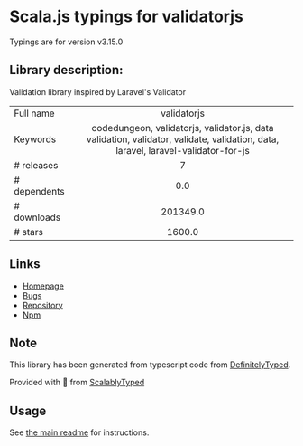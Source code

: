 
# Scala.js typings for validatorjs

Typings are for version v3.15.0

## Library description:
Validation library inspired by Laravel's Validator

|                    |                 |
| ------------------ | :-------------: |
| Full name          | validatorjs |
| Keywords           | codedungeon, validatorjs, validator.js, data validation, validator, validate, validation, data, laravel, laravel-validator-for-js |
| # releases         | 7 |
| # dependents       | 0.0 |
| # downloads        | 201349.0 |
| # stars            | 1600.0 |

## Links
- [Homepage](https://github.com/mikeerickson/validatorjs#readme)
- [Bugs](https://github.com/mikeerickson/validatorjs/issues?labels=bug&milestone=1&page=1&state=open)
- [Repository](https://github.com/mikeerickson/validatorjs)
- [Npm](https://www.npmjs.com/package/validatorjs)
    


## Note
This library has been generated from typescript code from [DefinitelyTyped](https://definitelytyped.org).

Provided with :purple_heart: from [ScalablyTyped](https://github.com/oyvindberg/ScalablyTyped)

## Usage
See [the main readme](../../readme.md) for instructions.


